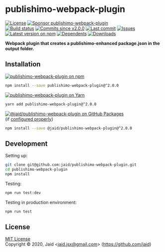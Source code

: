 # publishimo-webpack-plugin


<a href="https://raw.githubusercontent.com/jaid/publishimo-webpack-plugin/master/license.txt"><img src="https://img.shields.io/github/license/jaid/publishimo-webpack-plugin?style=flat-square" alt="License"/></a> <a href="https://github.com/sponsors/jaid"><img src="https://img.shields.io/badge/<3-Sponsor-FF45F1?style=flat-square" alt="Sponsor publishimo-webpack-plugin"/></a>  
<a href="https://actions-badge.atrox.dev/jaid/publishimo-webpack-plugin/goto"><img src="https://img.shields.io/endpoint.svg?style=flat-square&url=https%3A%2F%2Factions-badge.atrox.dev%2Fjaid%2Fpublishimo-webpack-plugin%2Fbadge" alt="Build status"/></a> <a href="https://github.com/jaid/publishimo-webpack-plugin/commits"><img src="https://img.shields.io/github/commits-since/jaid/publishimo-webpack-plugin/v2.0.0?style=flat-square&logo=github" alt="Commits since v2.0.0"/></a> <a href="https://github.com/jaid/publishimo-webpack-plugin/commits"><img src="https://img.shields.io/github/last-commit/jaid/publishimo-webpack-plugin?style=flat-square&logo=github" alt="Last commit"/></a> <a href="https://github.com/jaid/publishimo-webpack-plugin/issues"><img src="https://img.shields.io/github/issues/jaid/publishimo-webpack-plugin?style=flat-square&logo=github" alt="Issues"/></a>  
<a href="https://npmjs.com/package/publishimo-webpack-plugin"><img src="https://img.shields.io/npm/v/publishimo-webpack-plugin?style=flat-square&logo=npm&label=latest%20version" alt="Latest version on npm"/></a> <a href="https://github.com/jaid/publishimo-webpack-plugin/network/dependents"><img src="https://img.shields.io/librariesio/dependents/npm/publishimo-webpack-plugin?style=flat-square&logo=npm" alt="Dependents"/></a> <a href="https://npmjs.com/package/publishimo-webpack-plugin"><img src="https://img.shields.io/npm/dm/publishimo-webpack-plugin?style=flat-square&logo=npm" alt="Downloads"/></a>

**Webpack plugin that creates a publishimo-enhanced package.json in the output folder.**





## Installation

<a href="https://npmjs.com/package/publishimo-webpack-plugin"><img src="https://img.shields.io/badge/npm-publishimo--webpack--plugin-C23039?style=flat-square&logo=npm" alt="publishimo-webpack-plugin on npm"/></a>

```bash
npm install --save publishimo-webpack-plugin@^2.0.0
```

<a href="https://yarnpkg.com/package/publishimo-webpack-plugin"><img src="https://img.shields.io/badge/Yarn-publishimo--webpack--plugin-2F8CB7?style=flat-square&logo=yarn&logoColor=white" alt="publishimo-webpack-plugin on Yarn"/></a>

```bash
yarn add publishimo-webpack-plugin@^2.0.0
```

<a href="https://github.com/jaid/publishimo-webpack-plugin/packages"><img src="https://img.shields.io/badge/GitHub Packages-@jaid/publishimo--webpack--plugin-24282e?style=flat-square&logo=github" alt="@jaid/publishimo-webpack-plugin on GitHub Packages"/></a>  
(if [configured properly](https://help.github.com/en/github/managing-packages-with-github-packages/configuring-npm-for-use-with-github-packages))

```bash
npm install --save @jaid/publishimo-webpack-plugin@^2.0.0
```





















## Development



Setting up:
```bash
git clone git@github.com:jaid/publishimo-webpack-plugin.git
cd publishimo-webpack-plugin
npm install
```
Testing:
```bash
npm run test:dev
```
Testing in production environment:
```bash
npm run test
```


## License
[MIT License](https://raw.githubusercontent.com/jaid/publishimo-webpack-plugin/master/license.txt)  
Copyright © 2020, Jaid \<jaid.jsx@gmail.com> (https://github.com/jaid)
